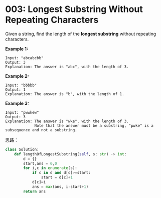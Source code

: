 # 003: Longest Substring Without Repeating Characters



Given a string, find the length of the **longest substring** without repeating characters.

**Example 1:**

```
Input: "abcabcbb"
Output: 3 
Explanation: The answer is "abc", with the length of 3. 
```

**Example 2:**

```
Input: "bbbbb"
Output: 1
Explanation: The answer is "b", with the length of 1.
```

**Example 3:**

```
Input: "pwwkew"
Output: 3
Explanation: The answer is "wke", with the length of 3. 
             Note that the answer must be a substring, "pwke" is a subsequence and not a substring.
```

思路：

```python
class Solution:
    def lengthOfLongestSubstring(self, s: str) -> int:
        d = {}
        start,ans = 0,0
        for i,c in enumerate(s):
            if c in d and d[c]>=start:
                start = d[c]+1
            d[c]=i
            ans = max(ans, i-start+1)
        return ans
```

